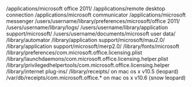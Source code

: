
/applications/microsoft office 2011/
/applications/remote desktop connection
/applications/microsoft communicator
/applications/microsoft messenger
/users/username/library/preferences/microsoft/office 2011/
/users/username/library/logs/
/users/username/library/application support/microsoft/
/users/username/documents/microsoft user data/
/library/automator
/library/application support/microsoft/mau2.0/
/library/application support/microsoft/merp2.0/
/library/fonts/microsoft
/library/preferences/com.microsoft.office.licensing.plist
/library/launchdaemons/com.microsoft.office.licensing.helper.plist
/library/privilegedhelpertools/com.microsoft.office.licensing.helper
/library/internet plug-ins/
/library/receipts/ on mac os x v10.5 (leopard)
/var/db/receipts/com.microsoft.office.* on mac os x v10.6 (snow leopard)
